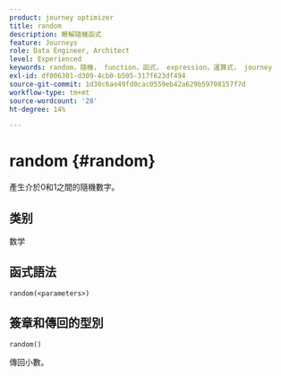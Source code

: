 ```yaml
---
product: journey optimizer
title: random
description: 瞭解隨機函式
feature: Journeys
role: Data Engineer, Architect
level: Experienced
keywords: random，隨機， function，函式， expression，運算式， journey
exl-id: df006301-d309-4cb0-b505-317f623df494
source-git-commit: 1d30c6ae49fd0cac0559eb42a629b59708157f7d
workflow-type: tm+mt
source-wordcount: '28'
ht-degree: 14%

---
```


# random {#random}

產生介於0和1之間的隨機數字。

## 类别

数学

## 函式語法

`random(<parameters>)`

## 簽章和傳回的型別

`random()`

傳回小數。

